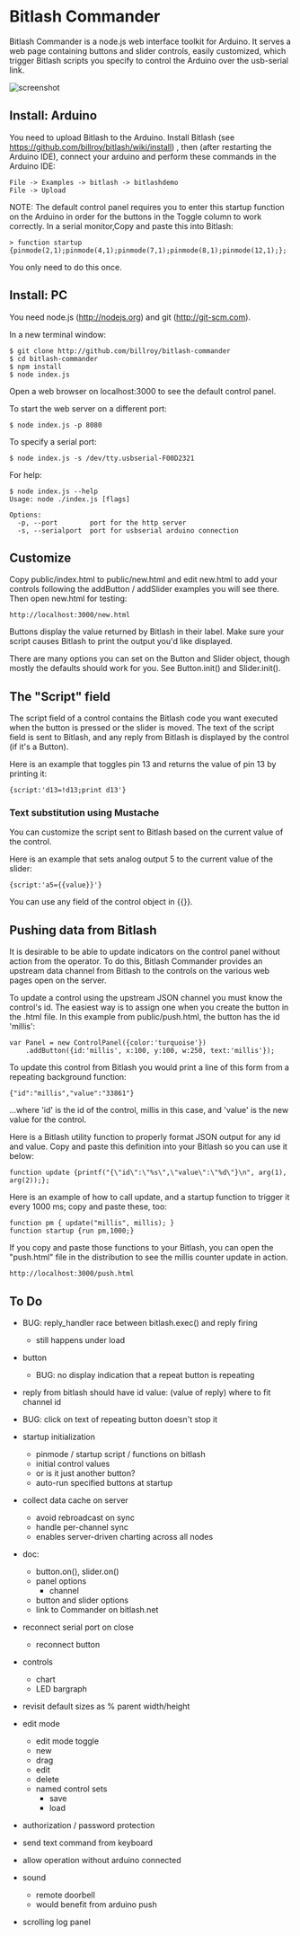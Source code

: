 # Bitlash Commander

Bitlash Commander is a node.js web interface toolkit for Arduino.  It serves a web page containing buttons and slider controls, easily customized, which trigger Bitlash scripts you specify to control the Arduino over the usb-serial link.

![screenshot](https://raw.github.com/billroy/bitlash-commander/master/screenshot.png)

## Install: Arduino

You need to upload Bitlash to the Arduino.  Install Bitlash (see https://github.com/billroy/bitlash/wiki/install) , then (after restarting the Arduino IDE), connect your arduino and perform these commands in the Arduino IDE:

	File -> Examples -> bitlash -> bitlashdemo
	File -> Upload

NOTE: The default control panel requires you to enter this startup function on the Arduino in order for the buttons in the Toggle column to work correctly.  In a serial monitor,Copy and paste this into Bitlash:

	> function startup {pinmode(2,1);pinmode(4,1);pinmode(7,1);pinmode(8,1);pinmode(12,1);};

You only need to do this once.


## Install: PC

You need node.js (http://nodejs.org) and git (http://git-scm.com).

In a new terminal window:

	$ git clone http://github.com/billroy/bitlash-commander
	$ cd bitlash-commander
	$ npm install
	$ node index.js

Open a web browser on localhost:3000 to see the default control panel.

To start the web server on a different port:

	$ node index.js -p 8080

To specify a serial port:

	$ node index.js -s /dev/tty.usbserial-F00D2321

For help:	
	
	$ node index.js --help
	Usage: node ./index.js [flags]
	
	Options:
	  -p, --port        port for the http server             
	  -s, --serialport  port for usbserial arduino connection

## Customize

Copy public/index.html to public/new.html and edit new.html to add your controls following the addButton / addSlider examples you will see there.  Then open new.html for testing:

	http://localhost:3000/new.html

Buttons display the value returned by Bitlash in their label.  Make sure your script causes Bitlash to print the output you'd like displayed.

There are many options you can set on the Button and Slider object, though mostly the defaults should work for you.  See Button.init() and Slider.init().

## The "Script" field

The script field of a control contains the Bitlash code you want executed when the button is pressed or the slider is moved.  The text of the script field is sent to Bitlash, and any reply from Bitlash is displayed by the control (if it's a Button).

Here is an example that toggles pin 13 and returns the value of pin 13 by printing it:

	{script:'d13=!d13;print d13'}


### Text substitution using Mustache

You can customize the script sent to Bitlash based on the current value of the control.

Here is an example that sets analog output 5 to the current value of the slider:

	{script:'a5={{value}}'}

You can use any field of the control object in {{}}.


## Pushing data from Bitlash

It is desirable to be able to update indicators on the control panel without action from the operator.  To do this, Bitlash Commander provides an upstream data channel from Bitlash to the controls on the various web pages open on the server.

To update a control using the upstream JSON channel you must know the control's id.  The easiest way is to assign one when you create the button in the .html file.  In this example from public/push.html, the button has the id 'millis':

	var Panel = new ControlPanel({color:'turquoise'})
		.addButton({id:'millis', x:100, y:100, w:250, text:'millis'});

To update this control from Bitlash you would print a line of this form from a repeating background function:

	{"id":"millis","value":"33861"}

...where 'id' is the id of the control, millis in this case, and 'value' is the new value for the control.

Here is a Bitlash utility function to properly format JSON output for any id and value.   Copy and paste this definition into your Bitlash so you can use it below:

	function update {printf("{\"id\":\"%s\",\"value\":\"%d\"}\n", arg(1), arg(2));};

Here is an example of how to call update, and a startup function to trigger it every 1000 ms; copy and paste these, too:

	function pm { update("millis", millis); }
	function startup {run pm,1000;}

If you copy and paste those functions to your Bitlash, you can open the "push.html" file in the distribution to see the millis counter update in action.

	http://localhost:3000/push.html


## To Do

- BUG: reply_handler race between bitlash.exec() and reply firing
	- still happens under load

- button
	- BUG: no display indication that a repeat button is repeating

- reply from bitlash should have
	id
	value: (value of reply)
	where to fit channel id
	
- BUG: click on text of repeating button doesn't stop it

- startup initialization
	- pinmode / startup script / functions on bitlash
	- initial control values
	- or is it just another button?
	- auto-run specified buttons at startup

- collect data cache on server
	- avoid rebroadcast on sync
	- handle per-channel sync
	- enables server-driven charting across all nodes

- doc:
	- button.on(), slider.on()
	- panel options
		- channel
	- button and slider options	
	- link to Commander on bitlash.net

- reconnect serial port on close
	- reconnect button

- controls
	- chart
	- LED bargraph

- revisit default sizes as % parent width/height

- edit mode
	- edit mode toggle
	- new
	- drag
	- edit
	- delete
	- named control sets
		- save
		- load

- authorization / password protection
- send text command from keyboard
- allow operation without arduino connected

- sound
	- remote doorbell
	- would benefit from arduino push

- scrolling log panel
